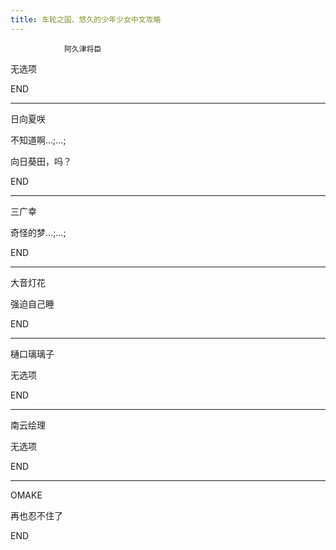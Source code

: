 ```yaml
---
title: 车轮之国、悠久的少年少女中文攻略
---
```


                阿久津将臣



无选项



END

------------------------------



日向夏咲



不知道啊…;…;

向日葵田，吗？



END

------------------------------



三广幸



奇怪的梦…;…;



END

------------------------------



大音灯花



强迫自己睡



END

------------------------------



樋口璃璃子



无选项



END

------------------------------



南云绘理



无选项



END

------------------------------



OMAKE



再也忍不住了



END


              
